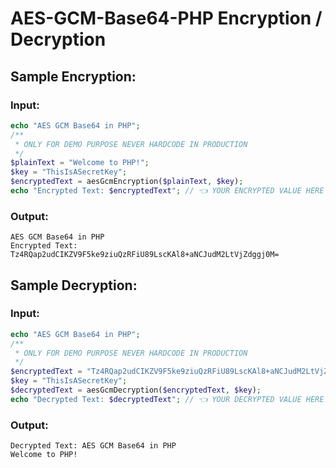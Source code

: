# AES-GCM-Base64-PHP Encryption / Decryption

## Sample Encryption:

### Input:

```PHP
echo "AES GCM Base64 in PHP";
/**
 * ONLY FOR DEMO PURPOSE NEVER HARDCODE IN PRODUCTION
 */
$plainText = "Welcome to PHP!";
$key = "ThisIsASecretKey";
$encryptedText = aesGcmEncryption($plainText, $key);
echo "Encrypted Text: $encryptedText"; // 👈 YOUR ENCRYPTED VALUE HERE
```

### Output:

```
AES GCM Base64 in PHP
Encrypted Text: Tz4RQap2udCIKZV9F5ke9ziuQzRFiU89LscKAl8+aNCJudM2LtVjZdggj0M=
```

## Sample Decryption:

### Input:

```PHP
echo "AES GCM Base64 in PHP";
/**
 * ONLY FOR DEMO PURPOSE NEVER HARDCODE IN PRODUCTION
 */
$encryptedText = "Tz4RQap2udCIKZV9F5ke9ziuQzRFiU89LscKAl8+aNCJudM2LtVjZdggj0M=";
$key = "ThisIsASecretKey";
$decryptedText = aesGcmDecryption($encryptedText, $key);
echo "Decrypted Text: $decryptedText"; // 👈 YOUR DECRYPTED VALUE HERE
```

### Output:

```
Decrypted Text: AES GCM Base64 in PHP
Welcome to PHP!
```